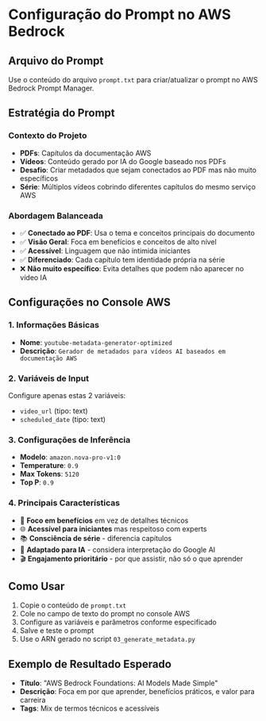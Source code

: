 # Configuração do Prompt no AWS Bedrock

## Arquivo do Prompt
Use o conteúdo do arquivo `prompt.txt` para criar/atualizar o prompt no AWS Bedrock Prompt Manager.

## Estratégia do Prompt

### Contexto do Projeto
- **PDFs**: Capítulos da documentação AWS
- **Vídeos**: Conteúdo gerado por IA do Google baseado nos PDFs
- **Desafio**: Criar metadados que sejam conectados ao PDF mas não muito específicos
- **Série**: Múltiplos vídeos cobrindo diferentes capítulos do mesmo serviço AWS

### Abordagem Balanceada
- ✅ **Conectado ao PDF**: Usa o tema e conceitos principais do documento
- ✅ **Visão Geral**: Foca em benefícios e conceitos de alto nível
- ✅ **Acessível**: Linguagem que não intimida iniciantes
- ✅ **Diferenciado**: Cada capítulo tem identidade própria na série
- ❌ **Não muito específico**: Evita detalhes que podem não aparecer no vídeo IA

## Configurações no Console AWS

### 1. Informações Básicas
- **Nome**: `youtube-metadata-generator-optimized`
- **Descrição**: `Gerador de metadados para vídeos AI baseados em documentação AWS`

### 2. Variáveis de Input
Configure apenas estas 2 variáveis:

- `video_url` (tipo: text)
- `scheduled_date` (tipo: text)

### 3. Configurações de Inferência
- **Modelo**: `amazon.nova-pro-v1:0`
- **Temperature**: `0.9`
- **Max Tokens**: `5120`
- **Top P**: `0.9`

### 4. Principais Características
- 🎯 **Foco em benefícios** em vez de detalhes técnicos
- 🌐 **Acessível para iniciantes** mas respeitoso com experts
- 📚 **Consciência de série** - diferencia capítulos
- 🤖 **Adaptado para IA** - considera interpretação do Google AI
- 🎬 **Engajamento prioritário** - por que assistir, não só o que aprender

## Como Usar
1. Copie o conteúdo de `prompt.txt`
2. Cole no campo de texto do prompt no console AWS
3. Configure as variáveis e parâmetros conforme especificado
4. Salve e teste o prompt
5. Use o ARN gerado no script `03_generate_metadata.py`

## Exemplo de Resultado Esperado
- **Título**: "AWS Bedrock Foundations: AI Models Made Simple"
- **Descrição**: Foca em por que aprender, benefícios práticos, e valor para carreira
- **Tags**: Mix de termos técnicos e acessíveis

